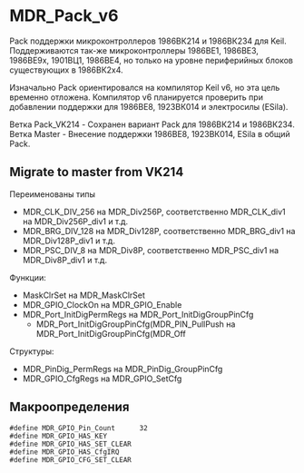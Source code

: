 ﻿# MDR_Pack_v6

Pack поддержки микроконтроллеров 1986ВК214 и 1986ВК234 для Keil. Поддерживаются так-же микроконтроллеры 1986ВЕ1, 1986ВЕ3, 1986ВЕ9х, 1901ВЦ1, 1986ВЕ4, но только на уровне периферийных блоков существующих в 1986ВК2х4.

Изначально Pack ориентировался на компилятор Keil v6, но эта цель временно отложена. Компилятор v6 планируется проверить при добавлении поддержки для 1986ВЕ8, 1923ВК014 и электросилы (ESila).

Ветка Pack_VK214 - Сохранен вариант Pack для 1986ВК214 и 1986ВК234.
Ветка Master - Внесение поддержки 1986ВЕ8, 1923ВК014, ESila в общий Pack.

## Migrate to master from VK214

Переименованы типы
  * MDR_CLK_DIV_256 на MDR_Div256P, соответственно MDR_CLK_div1 на MDR_Div256P_div1 и т.д.
  * MDR_BRG_DIV_128 на MDR_Div128P, соответственно MDR_BRG_div1 на MDR_Div128P_div1 и т.д.
  * MDR_PSC_DIV_8   на MDR_Div8P, соответственно MDR_PSC_div1 на MDR_Div8P_div1 и т.д.

Функции:
  * MaskClrSet на MDR_MaskClrSet
  * MDR_GPIO_ClockOn на MDR_GPIO_Enable
  * MDR_Port_InitDigPermRegs на MDR_Port_InitDigGroupPinCfg
    * MDR_Port_InitDigGroupPinCfg(MDR_PIN_PullPush на MDR_Port_InitDigGroupPinCfg(MDR_Off

Структуры:
  * MDR_PinDig_PermRegs на MDR_PinDig_GroupPinCfg
  * MDR_GPIO_CfgRegs на MDR_GPIO_SetCfg

## Макроопределения

    #define MDR_GPIO_Pin_Count      32
    #define MDR_GPIO_HAS_KEY
    #define MDR_GPIO_HAS_SET_CLEAR
    #define MDR_GPIO_HAS_CfgIRQ
    #define MDR_GPIO_CFG_SET_CLEAR
